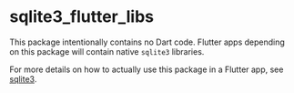 # sqlite3_flutter_libs

This package intentionally contains no Dart code. Flutter apps depending on this package will
contain native `sqlite3` libraries.

For more details on how to actually use this package in a Flutter app, see 
[sqlite3](https://pub.dev/packages/sqlite3).